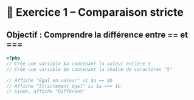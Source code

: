 # 🧪 Exercice 1 – Comparaison stricte

## Objectif : Comprendre la différence entre == et ===

```php
<?php
// Crée une variable $a contenant la valeur entière 5
// Crée une variable $b contenant la chaîne de caractères "5"

// Affiche "Égal en valeur" si $a == $b
// Affiche "Strictement égal" si $a === $b
// Sinon, affiche "Différent"
```